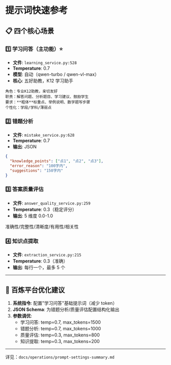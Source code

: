# 提示词快速参考

## 📋 四个核心场景

### 1️⃣ 学习问答（主功能）⭐

- **文件**: `learning_service.py:528`
- **Temperature**: 0.7
- **模型**: 自动（qwen-turbo / qwen-vl-max）
- **核心**: 五好助教，K12 学习助手

```
角色：专业K12助教，亲切友好
职责：解答问题、分析题目、学习建议、鼓励学生
要求：**粗体**标重点、举例说明、数学题写步骤
个性化：学段/学科/薄弱点
```

### 2️⃣ 错题分析

- **文件**: `mistake_service.py:628`
- **Temperature**: 0.7
- **输出**: JSON

```json
{
  "knowledge_points": ["点1", "点2", "点3"],
  "error_reason": "100字内",
  "suggestions": "150字内"
}
```

### 3️⃣ 答案质量评估

- **文件**: `answer_quality_service.py:259`
- **Temperature**: 0.3（稳定评分）
- **输出**: 5 维度 0.0-1.0

准确性/完整性/清晰度/有用性/相关性

### 4️⃣ 知识点提取

- **文件**: `extraction_service.py:215`
- **Temperature**: 0.3（准确）
- **输出**: 每行一个，最多 5 个

---

## 🎯 百炼平台优化建议

1. **系统指令**: 配置"学习问答"基础提示词（减少 token）
2. **JSON Schema**: 为错题分析/质量评估配置结构化输出
3. **参数调优**:
   - 学习问答: temp=0.7, max_tokens=1500
   - 错题分析: temp=0.7, max_tokens=1000
   - 质量评估: temp=0.3, max_tokens=800
   - 知识提取: temp=0.3, max_tokens=200

---

详见：`docs/operations/prompt-settings-summary.md`
